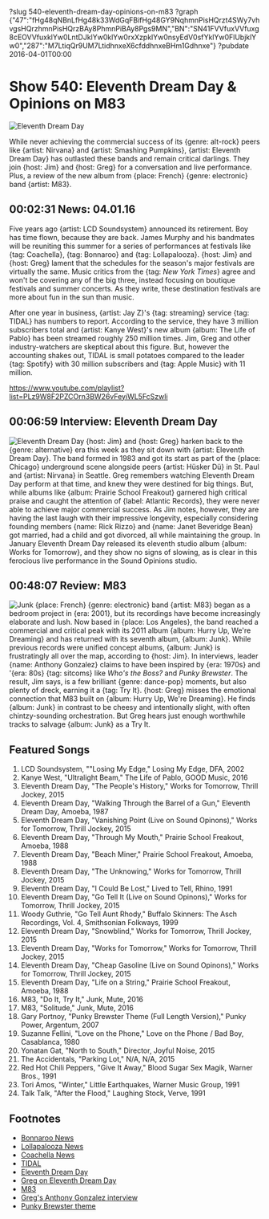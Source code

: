 ?slug 540-eleventh-dream-day-opinions-on-m83
?graph {"47":"fHg48qNBnLfHg48k33WdGqFBifHg48GY9NqhmnPisHQrzt4SWy7vhvgsHQrzhmnPisHQrzBAy8PhmnPiBAy8Pgs9MN","BN":"SN41FVVfuxVVfuxg8cEOVVfuxklYw0LntDJklYw0klYw0rxXzpklYw0nsyEdV0sfYklYw0FlUbjklYw0","287":"M7LtiqQr9UM7LtidhnxeX6cfddhnxeBHm1Gdhnxe"}
?pubdate 2016-04-01T00:00

# Show 540: Eleventh Dream Day & Opinions on M83

![Eleventh Dream Day](//static.soundopinions.org/images/2016/eleventhdreamday_web.jpg)

While never achieving the commercial success of its {genre: alt-rock} peers like {artist: Nirvana} and {artist: Smashing Pumpkins}, {artist: Eleventh Dream Day} has outlasted these bands and remain critical darlings. They join {host: Jim} and {host: Greg} for a conversation and live performance. Plus, a review of the new album from {place: French} {genre: electronic} band {artist: M83}.


## 00:02:31 News: 04.01.16

Five years ago {artist: LCD Soundsystem} announced its retirement. Boy has time flown, because they are back. James Murphy and his bandmates will be reuniting this summer for a series of performances at festivals like {tag: Coachella}, {tag: Bonnaroo} and {tag: Lollapalooza}. {host: Jim} and {host: Greg} lament that the schedules for the season's major festivals are virtually the same. Music critics from the {tag: *New York Times*} agree and won't be covering any of the big three, instead focusing on boutique festivals and summer concerts. As they write, these destination festivals are more about fun in the sun than music.

After one year in business, {artist: Jay Z}'s {tag: streaming} service {tag: TIDAL} has numbers to report. According to the service, they have 3 million subscribers total and {artist: Kanye West}'s new album {album: The Life of Pablo} has been streamed roughly 250 million times. Jim, Greg and other industry-watchers are skeptical about this figure. But, however the accounting shakes out, TIDAL is small potatoes compared to the leader {tag: Spotify} with 30 million subscribers and {tag: Apple Music} with 11 million.

https://www.youtube.com/playlist?list=PLz9W8F2PZCOrn3BW26vFeyiWL5FcSzwli

## 00:06:59 Interview: Eleventh Dream Day
![Eleventh Dream Day](//static.soundopinions.org/images/2016/Eleventh-Dream-Day.jpg)
{host: Jim} and {host: Greg} harken back to the {genre: alternative} era this week as they sit down with {artist: Eleventh Dream Day}. The band formed in 1983 and got its start as part of the {place: Chicago} underground scene alongside peers {artist: Hüsker Dü} in St. Paul and {artist: Nirvana} in Seattle. Greg remembers watching Eleventh Dream Day perform at that time, and knew they were destined for big things. But, while albums like {album: Prairie School Freakout} garnered high critical praise and caught the attention of {label: Atlantic Records}, they were never able to achieve major commercial success. As Jim notes, however, they are having the last laugh with their impressive longevity, especially considering founding members {name: Rick Rizzo} and {name: Janet Beveridge Bean} got married, had a child and got divorced, all while maintaining the group. In January Eleventh Dream Day released its eleventh studio album {album: Works for Tomorrow}, and they show no signs of slowing, as is clear in this ferocious live performance in the Sound Opinions studio.  

## 00:48:07 Review: M83
![Junk](//static.soundopinions.org/assets/540/2870.jpg "46086389/1086424444")
{place: French} {genre: electronic} band {artist: M83} began as a bedroom project in {era: 2001}, but its recordings have become increasingly elaborate and lush. Now based in {place: Los Angeles}, the band reached a commercial and critical peak with its 2011 album {album: Hurry Up, We're Dreaming} and has returned with its seventh album, {album: Junk}. While previous records were unified concept albums, {album: Junk} is frustratingly all over the map, according to {host: Jim}. In interviews, leader {name: Anthony Gonzalez} claims to have been inspired by {era: 1970s} and '{era: 80s} {tag: sitcoms} like *Who's the Boss?* and *Punky Brewster*. The result, Jim says, is a few brilliant {genre: dance-pop} moments, but also plenty of dreck, earning it a {tag: Try It}. {host: Greg} misses the emotional connection that M83 built on {album: Hurry Up, We're Dreaming}. He finds {album: Junk} in contrast to be cheesy and intentionally slight, with often chintzy-sounding orchestration. But Greg hears just enough worthwhile tracks to salvage {album: Junk} as a Try It.


## Featured Songs

1. LCD Soundsystem, ""Losing My Edge," Losing My Edge, DFA, 2002 
1. Kanye West, "Ultralight Beam," The Life of Pablo, GOOD Music, 2016
1. Eleventh Dream Day, "The People's History," Works for Tomorrow, Thrill Jockey, 2015 
1. Eleventh Dream Day, "Walking Through the Barrel of a Gun," Eleventh Dream Day, Amoeba, 1987
1. Eleventh Dream Day, "Vanishing Point (Live on Sound Opinons)," Works for Tomorrow, Thrill Jockey, 2015
1. Eleventh Dream Day, "Through My Mouth," Prairie School Freakout, Amoeba, 1988
1. Eleventh Dream Day, "Beach Miner," Prairie School Freakout, Amoeba, 1988
1. Eleventh Dream Day, "The Unknowing," Works for Tomorrow, Thrill Jockey, 2015
1. Eleventh Dream Day, "I Could Be Lost," Lived to Tell, Rhino, 1991
1. Eleventh Dream Day, "Go Tell It (Live on Sound Opinons)," Works for Tomorrow, Thrill Jockey, 2015
1. Woody Guthrie, "Go Tell Aunt Rhody," Buffalo Skinners: The Asch Recordings, Vol. 4, Smithsonian Folkways, 1999 
1. Eleventh Dream Day, "Snowblind," Works for Tomorrow, Thrill Jockey, 2015
1. Eleventh Dream Day, "Works for Tomorrow," Works for Tomorrow, Thrill Jockey, 2015
1. Eleventh Dream Day, "Cheap Gasoline (Live on Sound Opinons)," Works for Tomorrow, Thrill Jockey, 2015
1. Eleventh Dream Day, "Life on a String," Prairie School Freakout, Amoeba, 1988
1. M83, "Do It, Try It," Junk, Mute, 2016
1. M83, "Solitude," Junk, Mute, 2016
1. Gary Portnoy, "Punky Brewster Theme (Full Length Version)," Punky Power, Argentum, 2007 
1. Suzanne Fellini, "Love on the Phone," Love on the Phone / Bad Boy, Casablanca, 1980 
1. Yonatan Gat, "North to South," Director, Joyful Noise, 2015 
1. The Accidentals, "Parking Lot," N/A, N/A, 2015
1. Red Hot Chili Peppers, "Give It Away," Blood Sugar Sex Magik, Warner Bros., 1991 
1. Tori Amos, "Winter," Little Earthquakes, Warner Music Group, 1991 
1. Talk Talk, "After the Flood," Laughing Stock, Verve, 1991 

## Footnotes
- [Bonnaroo News](http://www.billboard.com/articles/columns/music-festivals/6844220/bonnaroo-fest-2016-lineup-pearl-jam-dead-company-lcd-soundsystem)
- [Lollapalooza News](http://www.chicagotribune.com/entertainment/music/ct-lollapalooza-2016-lineup-20160323-story.html)
- [Coachella News](http://www.billboard.com/articles/columns/music-festivals/6828979/coachella-lineup-guns-n-roses-lcd-soundsystem-calvin-harris)
- [TIDAL](http://www.billboard.com/articles/columns/hip-hop/7317826/tidal-three-million-global-subscribers-kanye-west-pablo-streams)
- [Eleventh Dream Day](http://eleventhdreamday.com/)
- [Greg on Eleventh Dream Day](http://www.chicagotribune.com/entertainment/music/kot/ct-eleventh-dream-day-janet-bean-rick-rizzo-20150723-column.html)
- [M83](http://ilovem83.com/)
- [Greg's Anthony Gonzalez interview](http://articles.chicagotribune.com/2012-05-02/entertainment/chi-m83-interview-anthony-gonzalez-interviewed-20120501_1_proper-recording-studio-double-album-landmark-albums)
- [Punky Brewster theme](https://www.youtube.com/watch?v=xCJrrftP7Ds)
